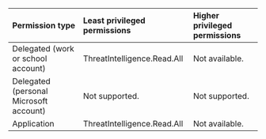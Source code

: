 |Permission type|Least privileged permissions|Higher privileged permissions|
|:---|:---|:---|
|Delegated (work or school account)|ThreatIntelligence.Read.All|Not available.|
|Delegated (personal Microsoft account)|Not supported.|Not supported.|
|Application|ThreatIntelligence.Read.All|Not available.|